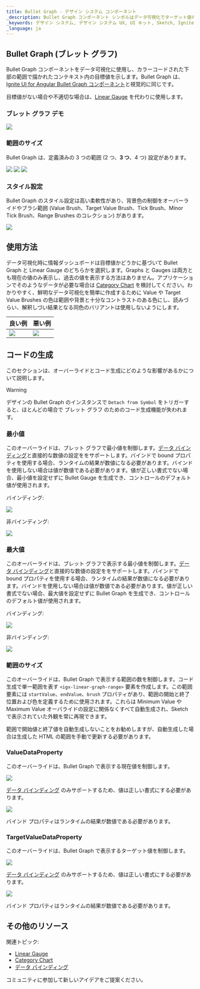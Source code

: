 ```yaml
---
title: Bullet Graph - デザイン システム コンポーネント
_description: Bullet Graph コンポーネント シンボルはデータ可視化でターゲット値の値を表示します。
_keywords: デザイン システム, デザイン システム UX, UI キット, Sketch, Ignite UI for Angular, Sketch to Angular, Angular, Angular デザイン システム, Sketch からコードをエクスポート, Angular 用のデザイン キット, Sketch HTML, Sketch to HTML, Sketch UI キット
_language: ja
---
```


## Bullet Graph (ブレット グラフ)

Bullet Graph コンポーネントをデータ可視化に使用し、カラーコードされた下部の範囲で描かれたコンテキスト内の目標値を示します。Bullet Graph は、[Ignite UI for Angular Bullet Graph コンポーネント](https://jp.infragistics.com/products/ignite-ui-angular/angular/components/bullet-graph.html)と視覚的に同じです。

目標値がない場合や不適切な場合は、[Linear Gauge](linear-gauge.md) を代わりに使用します。

### ブレット グラフ デモ

<img class="responsive-img" src="../images/bullet_graph_three_ranges.png" srcset="../images/bullet_graph_three_ranges@2x.png 2x" />

### 範囲のサイズ

Bullet Graph は、定義済みの 3 つの範囲 (2 つ、**3 つ**、4 つ) 設定があります。

<img class="responsive-img" src="../images/bullet_graph_two_ranges.png" srcset="../images/bullet_graph_two_ranges@2x.png 2x" />
<img class="responsive-img" src="../images/bullet_graph_three_ranges.png" srcset="../images/bullet_graph_three_ranges@2x.png 2x" />
<img class="responsive-img" src="../images/bullet_graph_four_ranges.png" srcset="../images/bullet_graph_four_ranges@2x.png 2x" />

### スタイル設定

Bullet Graph のスタイル設定は高い柔軟性があり、背景色の制御をオーバーライドやブラシ範囲 (Value Brush、Target Value Brush、Tick Brush、Minor Tick Brush、Range Brushes のコレクション) があります。

<img class="responsive-img" src="../images/bullet_graph_styling.png" srcset="../images/bullet_graph_styling@2x.png 2x" />

## 使用方法

データ可視化時に情報ダッシュボードは目標値かどうかに基づいて Bullet Graph と Linear Gauge のどちらかを選択します。Graphs と Gauges は両方とも現在の値のみ表示し、過去の値を表示する方法はありません。アプリケーションでそのようなデータが必要な場合は [Category Chart](chart-category.md) を検討してください。わかりやすく、鮮明なデータ可視化を簡単に作成するために Value や Target Value Brushes の色は範囲や背景と十分なコントラストのある色にし、読みづらい、解釈しづい結果となる同色のバリアントは使用しないようにします。

| 良い例                                                                                       |悪い例                                                                                        |
| ---------------------------------------------------------------------------------------- | -------------------------------------------------------------------------------------------- |
| <img class="responsive-img" src="../images/bullet_graph_do.png" srcset="../images/bullet_graph_do@2x.png 2x" />|<img class="responsive-img" src="../images/bullet_graph_dont.png" srcset="../images/bullet_graph_dont@2x.png 2x" /> |

## コードの生成

このセクションは、オーバーライドとコード生成にどのような影響があるかについて説明します。

> [!WARNING]
> デザインの Bullet Graph のインスタンスで `Detach from Symbol` をトリガーすると、ほとんどの場合で ブレット グラフ のためのコード生成機能が失われます。

### 最小値

このオーバーライドは、ブレット グラフで最小値を制御します。[データ バインディング](../codegen/data-binding.md)と直接的な数値の設定ををサポートします。バインドで bound プロパティを使用する場合、ランタイムの結果が数値になる必要があります。バインドを使用しない場合は値が数値である必要があります。値が正しい書式でない場合、最小値を設定せずに Bullet Gauge を生成でき、コントロールのデフォルト値が使用されます。

バインディング:

<img class="responsive-img" src="../images/linear_gauge_bind_min.png"/>

非バインディング:

<img class="responsive-img" src="../images/linear_gauge_nobind_min.png"/>

### 最大値

このオーバーライドは、ブレット グラフで表示する最小値を制御します。[データ バインディング](../codegen/data-binding.md)と直接的な数値の設定ををサポートします。バインドで bound プロパティを使用する場合、ランタイムの結果が数値になる必要があります。バインドを使用しない場合は値が数値である必要があります。値が正しい書式でない場合、最大値を設定せずに Bullet Graph を生成でき、コントロールのデフォルト値が使用されます。

バインディング:

<img class="responsive-img" src="../images/linear_gauge_bind_max.png"/>

非バインディング:

<img class="responsive-img" src="../images/linear_gauge_nobind_max.png"/>

### 範囲のサイズ

このオーバーライドは、Bullet Graph で表示する範囲の数を制御します。コード生成で単一範囲を表す `<igx-linear-graph-range>` 要素を作成します。この範囲要素には `startValue`、`endValue`、`brush` プロパティがあり、範囲の開始と終了位置および色を定義するために使用されます。これらは Minimum Value や Maximum Value オーバライドの設定に関係なくすべて自動生成され、Sketch で表示されていた外観を常に再現できます。

範囲で開始値と終了値を自動生成しないことをお勧めしますが、自動生成した場合は生成した HTML の範囲を手動で更新する必要があります。

### ValueDataProperty

このオーバーライドは、Bullet Graph で表示する現在値を制御します。

<img class="responsive-img" src="../images/bullet_graph_value.png"/>

[データ バインディング](../codegen/data-binding.md) のみサポートするため、値は正しい書式にする必要があります。

<img class="responsive-img" src="../images/linear_gauge_valueprop.png"/>

バインド プロパティはランタイムの結果が数値である必要があります。

### TargetValueDataProperty

このオーバーライドは、Bullet Graph で表示するターゲット値を制御します。

<img class="responsive-img" src="../images/bullet_graph_target_value.png"/>

[データ バインディング](../codegen/data-binding.md) のみサポートするため、値は正しい書式にする必要があります。

<img class="responsive-img" src="../images/linear_gauge_valueprop.png"/>

バインド プロパティはランタイムの結果が数値である必要があります。

## その他のリソース

関連トピック:

- [Linear Gauge](linear-gauge.md)
- [Category Chart](chart-category.md)
- [データ バインディング](../codegen/data-binding.md)
  <div class="divider--half"></div>

コミュニティに参加して新しいアイデアをご提案ください。


